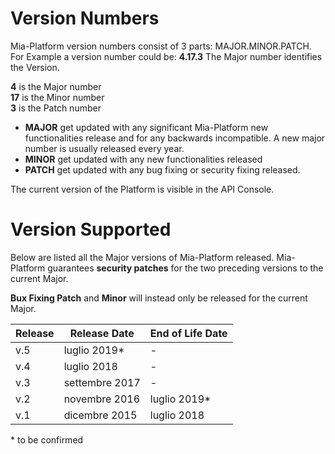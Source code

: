# Version Numbers
Mia-Platform version numbers consist of 3 parts: MAJOR.MINOR.PATCH.
For Example a version number could be: **4.17.3**
The Major number identifies the Version.

**4** is the Major number  
**17** is the Minor number  
**3** is the Patch number

* **MAJOR** get updated with any significant Mia-Platform new functionalities release and for any backwards incompatible. A new major number is usually released every year.
* **MINOR** get updated with any new functionalities released
* **PATCH** get updated with any bug fixing or security fixing released.

The current version of the Platform is visible in the API Console.

# Version Supported

Below are listed all the Major versions of Mia-Platform released.
Mia-Platform guarantees **security patches** for the two preceding versions to the current Major.

**Bux Fixing Patch** and **Minor** will instead only be released for the current Major.

Release | Release Date |  End of Life Date
-------| -------|-------
v.5| luglio 2019*| -
v.4| luglio 2018 | -
v.3| settembre 2017 | -
v.2| novembre 2016 | luglio 2019*
v.1| dicembre 2015 | luglio 2018

\* to be confirmed
